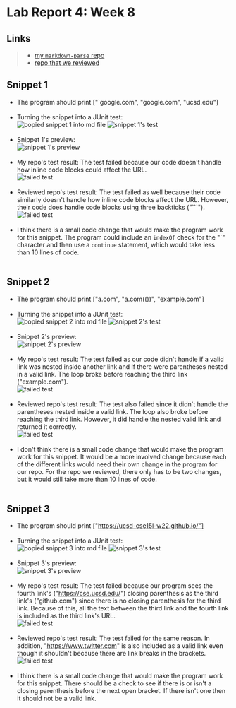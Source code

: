 # Lab Report 4: Week 8

## Links
>- [my `markdown-parse` repo](https://github.com/jhxyjhxy/CSE15L-RoseateSpoonbill)
>- [repo that we reviewed](https://github.com/Shree-G/markdown-parse)

## Snippet 1
- The program should print ["`google.com", "google.com", "ucsd.edu"]
<br><br>
- Turning the snippet into a JUnit test: <br>
![copied snippet 1 into md file](photos/snippet1.png)
![snippet 1's test](photos/snippet1_test.png)
<br><br>
- Snippet 1's preview: <br>
![snippet 1's preview](photos/snippet1_preview.png)
<br><br>
- My repo's test result: The test failed because our code doesn't handle how inline code blocks could affect the URL.<br>
![failed test](photos/snippet1_my.png)
<br><br>
- Reviewed repo's test result: The test failed as well because their code similarly doesn't handle how inline code blocks affect the URL. However, their code does handle code blocks using three backticks ("\```"). <br>
![failed test](photos/snippet1_other.png)
<br><br>
- I think there is a small code change that would make the program work for this snippet. The program could include an `indexOf` check for the "\`" character and then use a `continue` statement, which would take less than 10 lines of code. 
<br><br>

## Snippet 2
- The program should print ["a.com", "a.com(())", "example.com"]
<br><br>
- Turning the snippet into a JUnit test: <br>
![copied snippet 2 into md file](photos/snippet2.png)
![snippet 2's test](photos/snippet2_test.png)
<br><br>
- Snippet 2's preview: <br>
![snippet 2's preview](photos/snippet2_prev.png)
<br><br>
- My repo's test result: The test failed as our code didn't handle if a valid link was nested inside another link and if there were parentheses nested in a valid link. The loop broke before reaching the third link ("example.com"). <br>
![failed test](photos/snippet2_my.png)
<br><br>
- Reviewed repo's test result: The test also failed since it didn't handle the parentheses nested inside a valid link. The loop also broke before reaching the third link. However, it did handle the nested valid link and returned it correctly. <br>
![failed test](photos/snippet2_other.png)
<br><br>
- I don't think there is a small code change that would make the program work for this snippet. It would be a more involved change because each of the different links would need their own change in the program for our repo. For the repo we reviewed, there only has to be two changes, but it would still take more than 10 lines of code. 
<br><br>

## Snippet 3
- The program should print ["https://ucsd-cse15l-w22.github.io/"]
<br><br>
- Turning the snippet into a JUnit test: <br>
![copied snippet 3 into md file](photos/snippet3.png)
![snippet 3's test](photos/snippet3_test.png)
<br><br>
- Snippet 3's preview: <br>
![snippet 3's preview](photos/snippet3_prev.png)
<br><br>
- My repo's test result: The test failed because our program sees the fourth link's ("https://cse.ucsd.edu/") closing parenthesis as the third link's ("github.com") since there is no closing parenthesis for the third link. Because of this, all the text between the third link and the fourth link is included as the third link's URL. <br>
![failed test](photos/snippet3_my.png)
<br><br>
- Reviewed repo's test result: The test failed for the same reason. In addition, "https://www.twitter.com" is also included as a valid link even though it shouldn't because there are link breaks in the brackets.<br>
![failed test](photos/snippet3_other.png)
<br><br>
- I think there is a small code change that would make the program work for this snippet. There should be a check to see if there is or isn't a closing parenthesis before the next open bracket. If there isn't one then it should not be a valid link. 
<br><br>